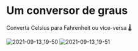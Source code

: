 # Um conversor de graus

Converta Celsius para Fahrenheit ou vice-versa 🌡️



![2021-09-13_19-50](https://user-images.githubusercontent.com/67769304/133167107-240e8ae4-f2b7-4346-96d9-656d8ee5d51e.png)
![2021-09-13_19-51](https://user-images.githubusercontent.com/67769304/133167111-000d83f9-f1fc-43d5-9208-eccd8aaedc6f.png)




